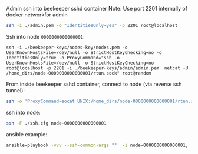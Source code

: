

Admin ssh into beekeeper sshd container
Note: Use port 2201 internally of docker networkfor admin
```bash
ssh -i ./admin.pem -o "IdentitiesOnly=yes" -p 2201 root@localhost
```


Ssh into node `0000000000000001`:
```console
ssh -i ./beekeeper-keys/nodes-key/nodes.pem -o UserKnownHostsFile=/dev/null -o StrictHostKeyChecking=no -o IdentitiesOnly=true -o ProxyCommand="ssh -o UserKnownHostsFile=/dev/null -o StrictHostKeyChecking=no root@localhost -p 2201 -i ./beekeeper-keys/admin/admin.pem  netcat -U /home_dirs/node-0000000000000001/rtun.sock" root@random
```



From inside beekeeper sshd container, connect to node (via reverse ssh tunnel):
```bash
ssh -o 'ProxyCommand=socat UNIX:/home_dirs/node-0000000000000001/rtun.sock -' vagrant@foo
```

ssh into node:
```bash
ssh -F ./ssh.cfg node-0000000000000001
```



ansible example:
```bash
ansible-playbook -vvv --ssh-common-args ""  -i node-0000000000000001, ./playbook.yml --ask-pass
```